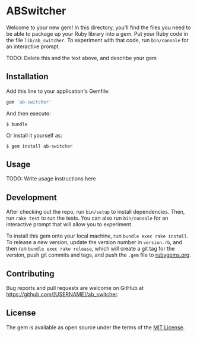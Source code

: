 # ABSwitcher

Welcome to your new gem! In this directory, you'll find the files you need to be able to package up your Ruby library into a gem. Put your Ruby code in the file `lib/ab_switcher`. To experiment with that code, run `bin/console` for an interactive prompt.

TODO: Delete this and the text above, and describe your gem

## Installation

Add this line to your application's Gemfile:

```ruby
gem 'ab-switcher'
```

And then execute:

    $ bundle

Or install it yourself as:

    $ gem install ab-switcher

## Usage

TODO: Write usage instructions here

## Development

After checking out the repo, run `bin/setup` to install dependencies. Then, run `rake test` to run the tests. You can also run `bin/console` for an interactive prompt that will allow you to experiment.

To install this gem onto your local machine, run `bundle exec rake install`. To release a new version, update the version number in `version.rb`, and then run `bundle exec rake release`, which will create a git tag for the version, push git commits and tags, and push the `.gem` file to [rubygems.org](https://rubygems.org).

## Contributing

Bug reports and pull requests are welcome on GitHub at https://github.com/[USERNAME]/ab_switcher.

## License

The gem is available as open source under the terms of the [MIT License](https://opensource.org/licenses/MIT).
